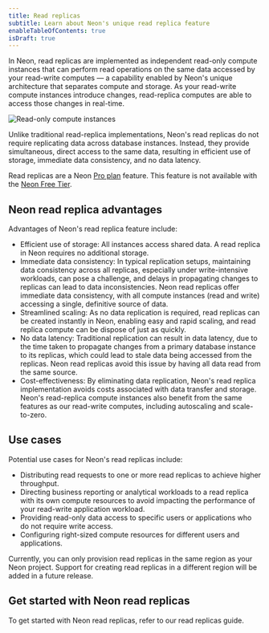 ```yaml
---
title: Read replicas
subtitle: Learn about Neon's unique read replica feature
enableTableOfContents: true
isDraft: true
---
```


In Neon, read replicas are implemented as independent read-only compute instances that can perform read operations on the same data accessed by your read-write computes — a capability enabled by Neon's unique architecture that separates compute and storage. As your read-write compute instances introduce changes, read-replica computes are able to access those changes in real-time.

![Read-only compute instances](/docs/introduction/read-replicas.png)

Unlike traditional read-replica implementations, Neon's read replicas do not require replicating data across database instances. Instead, they provide simultaneous, direct access to the same data, resulting in efficient use of storage, immediate data consistency, and no data latency.

Read replicas are a Neon [Pro plan](/docs/introduction/pro-plan) feature. This feature is not available with the [Neon Free Tier](/docs/introduction/technical-preview-free-tier).

## Neon read replica advantages

Advantages of Neon's read replica feature include:

- Efficient use of storage: All instances access shared data. A read replica in Neon requires no additional storage.
- Immediate data consistency: In typical replication setups, maintaining data consistency across all replicas, especially under write-intensive workloads, can pose a challenge, and delays in propagating changes to replicas can lead to data inconsistencies. Neon read replicas offer immediate data consistency, with all compute instances (read and write) accessing a single, definitive source of data.
- Streamlined scaling: As no data replication is required, read replicas can be created instantly in Neon, enabling easy and rapid scaling, and read replica compute can be dispose of just as quickly.
- No data latency: Traditional replication can result in data latency, due to the time taken to propagate changes from a primary database instance to its replicas, which could lead to stale data being accessed from the replicas. Neon read replicas avoid this issue by having all data read from the same source.
- Cost-effectiveness: By eliminating data replication, Neon's read replica implementation avoids costs associated with data transfer and storage. Neon's read-replica compute instances also benefit from the same features as our read-write computes, including autoscaling and scale-to-zero.

## Use cases

Potential use cases for Neon's read replicas include:

- Distributing read requests to one or more read replicas to achieve higher throughput.
- Directing business reporting or analytical workloads to a read replica with its own compute resources to avoid impacting the performance of your read-write application workload.
- Providing read-only data access to specific users or applications who do not require write access.
- Configuring right-sized compute resources for different users and applications.

<Admonition type="note">
Currently, you can only provision read replicas in the same region as your Neon project. Support for creating read replicas in a different region will be added in a future release.
</Admonition>

## Get started with Neon read replicas

To get started with Neon read replicas, refer to our read replicas guide.
